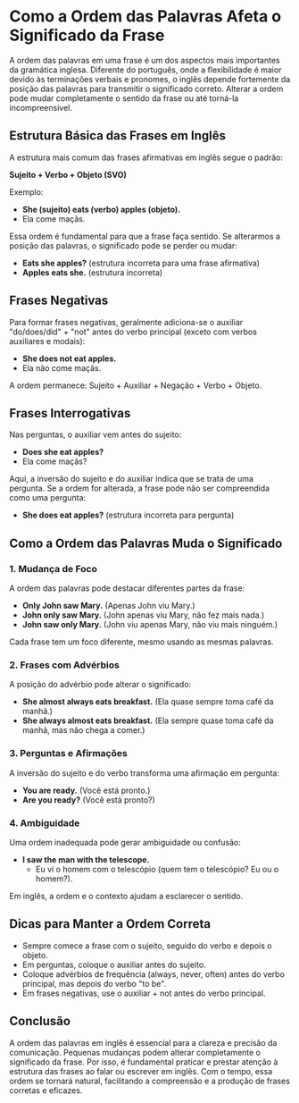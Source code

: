 # Como a Ordem das Palavras Afeta o Significado da Frase

A ordem das palavras em uma frase é um dos aspectos mais importantes da gramática inglesa. Diferente do português, onde a flexibilidade é maior devido às terminações verbais e pronomes, o inglês depende fortemente da posição das palavras para transmitir o significado correto. Alterar a ordem pode mudar completamente o sentido da frase ou até torná-la incompreensível.

## Estrutura Básica das Frases em Inglês

A estrutura mais comum das frases afirmativas em inglês segue o padrão:

**Sujeito + Verbo + Objeto (SVO)**

Exemplo:
- **She (sujeito) eats (verbo) apples (objeto).**
- Ela come maçãs.

Essa ordem é fundamental para que a frase faça sentido. Se alterarmos a posição das palavras, o significado pode se perder ou mudar:

- **Eats she apples?** (estrutura incorreta para uma frase afirmativa)
- **Apples eats she.** (estrutura incorreta)

## Frases Negativas

Para formar frases negativas, geralmente adiciona-se o auxiliar "do/does/did" + "not" antes do verbo principal (exceto com verbos auxiliares e modais):

- **She does not eat apples.**
- Ela não come maçãs.

A ordem permanece: Sujeito + Auxiliar + Negação + Verbo + Objeto.

## Frases Interrogativas

Nas perguntas, o auxiliar vem antes do sujeito:

- **Does she eat apples?**
- Ela come maçãs?

Aqui, a inversão do sujeito e do auxiliar indica que se trata de uma pergunta. Se a ordem for alterada, a frase pode não ser compreendida como uma pergunta:

- **She does eat apples?** (estrutura incorreta para pergunta)

## Como a Ordem das Palavras Muda o Significado

### 1. Mudança de Foco

A ordem das palavras pode destacar diferentes partes da frase:

- **Only John saw Mary.** (Apenas John viu Mary.)
- **John only saw Mary.** (John apenas viu Mary, não fez mais nada.)
- **John saw only Mary.** (John viu apenas Mary, não viu mais ninguém.)

Cada frase tem um foco diferente, mesmo usando as mesmas palavras.

### 2. Frases com Advérbios

A posição do advérbio pode alterar o significado:

- **She almost always eats breakfast.** (Ela quase sempre toma café da manhã.)
- **She always almost eats breakfast.** (Ela sempre quase toma café da manhã, mas não chega a comer.)

### 3. Perguntas e Afirmações

A inversão do sujeito e do verbo transforma uma afirmação em pergunta:

- **You are ready.** (Você está pronto.)
- **Are you ready?** (Você está pronto?)

### 4. Ambiguidade

Uma ordem inadequada pode gerar ambiguidade ou confusão:

- **I saw the man with the telescope.**
  - Eu vi o homem com o telescópio (quem tem o telescópio? Eu ou o homem?).

Em inglês, a ordem e o contexto ajudam a esclarecer o sentido.

## Dicas para Manter a Ordem Correta

- Sempre comece a frase com o sujeito, seguido do verbo e depois o objeto.
- Em perguntas, coloque o auxiliar antes do sujeito.
- Coloque advérbios de frequência (always, never, often) antes do verbo principal, mas depois do verbo "to be".
- Em frases negativas, use o auxiliar + not antes do verbo principal.

## Conclusão

A ordem das palavras em inglês é essencial para a clareza e precisão da comunicação. Pequenas mudanças podem alterar completamente o significado da frase. Por isso, é fundamental praticar e prestar atenção à estrutura das frases ao falar ou escrever em inglês. Com o tempo, essa ordem se tornará natural, facilitando a compreensão e a produção de frases corretas e eficazes.